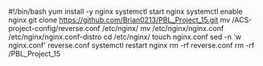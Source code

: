 #!/bin/bash
yum install -y nginx
systemctl start nginx
systemctl enable nginx
git clone https://github.com/Brian0213/PBL_Project_15.git
mv /ACS-project-config/reverse.conf /etc/nginx/
mv /etc/nginx/nginx.conf /etc/nginx/nginx.conf-distro
cd /etc/nginx/
touch nginx.conf
sed -n 'w nginx.conf' reverse.conf
systemctl restart nginx
rm -rf reverse.conf
rm -rf /PBL_Project_15